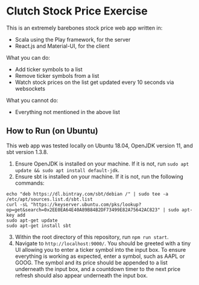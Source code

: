 # Clutch Stock Price Exercise

This is an extremely barebones stock price web app written in:
* Scala using the Play framework, for the server
* React.js and Material-UI, for the client

What you can do:
* Add ticker symbols to a list
* Remove ticker symbols from a list
* Watch stock prices on the list get updated every 10 seconds via websockets

What you cannot do:
* Everything not mentioned in the above list

## How to Run (on Ubuntu)

This web app was tested locally on Ubuntu 18.04, OpenJDK version 11, and sbt version 1.3.8.

1. Ensure OpenJDK is installed on your machine. If it is not, run `sudo apt update && sudo apt install default-jdk`.
2. Ensure sbt is installed on your machine. If it is not, run the following commands:
```
echo "deb https://dl.bintray.com/sbt/debian /" | sudo tee -a /etc/apt/sources.list.d/sbt.list
curl -sL "https://keyserver.ubuntu.com/pks/lookup?op=get&search=0x2EE0EA64E40A89B84B2DF73499E82A75642AC823" | sudo apt-key add
sudo apt-get update
sudo apt-get install sbt
```
3. Within the root directory of this repository, run `npm run start`.
4. Navigate to `http://localhost:9000/`. You should be greeted with a tiny UI allowing you to enter a ticker symbol into the input box. To ensure everything is working as expected, enter a symbol, such as AAPL or GOOG. The symbol and its price should be appended to a list underneath the input box, and a countdown timer to the next price refresh should also appear underneath the input box.

